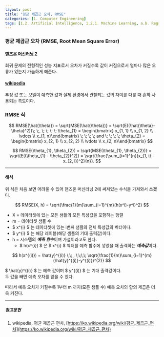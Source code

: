 ```yaml
---
layout: post
title: "평균 제곱근 오차, RMSE"
categories: [1. Computer Engineering]
tags: [1.2. Artificial Intelligence, 1.2.1. Machine Learning, a.b. Regression Problem]
---
```

### 평균 제곱근 오차 (RMSE, Root Mean Square Error)

#### [핸즈온 머신러닝 2](https://tensorflow.blog/핸즈온-머신러닝-1장-2장/2-2-큰-그림-보기/)

회귀 문제의 전형적인 성능 지표로서 오차가 커질수록 값이 커짐으로서 얼마나 많은 오류가 있는지 가늠하게 해준다.

#### [wikipedia](https://ko.wikipedia.org/wiki/평균_제곱근_편차)

추정 값 또는 모델이 예측한 값과 실제 환경에서 관찰되는 값의 차이를 다룰 때 흔히 사용되는 측도이다.


### RMSE 식

$$ RMSE(\hat{\theta}) = \sqrt{MSE(\hat{\theta})} = \sqrt{E((\hat{\theta}-\theta)^2)}\; \;, \; \; \; \; 
\theta_{1} = \begin{bmatrix} 
x_{1, 1} \\
x_{1, 2} \\
\vdots \\
x_{1, n}\end{bmatrix} \; \; \; \; and \; \; \; \; \theta_{2} = \begin{bmatrix} 
x_{2, 1} \\
x_{2, 2} \\
\vdots \\
x_{2, n}\end{bmatrix} $$

$$ RMSE(\theta_{1}, \theta_{2}) = \sqrt{MSE(\theta_{1}, \theta_{2})} = \sqrt{E((\theta_{1} - \theta_{2})^2)} = \sqrt{\frac{\sum_{i=1}^{n}(x_{1, i} - x_{2, i})^2}{n}}. $$

--- 

#### 해석

위 식은 처음 보면 어려울 수 있어 핸즈온 머신러닝 2에 써져있는 수식을 가져와서 쓰겠다.

$$ RMSE(X, h) = \sqrt{\frac{1}{m}\sum_{i=1}^{m}(h(x^i)-y^i)^2} $$

* X = 데이터셋에 있는 모든 샘플의 모든 특성값을 포함하는 행렬  
* m = 데이터셋 샘플 수
* $ x^{i} $ 는 데이터셋에 있는 i번째 샘플의 전체 특성값의 벡터이다.
* $ y^{i} $ 는 해당 레이블(해당 샘플의 기대 출력값)이다.
* h = 시스템의 ***예측 함수***이며 가설이라고도 한다. 
  * $ h(x^{i}) $ 은 $ x^{i} $ 벡터를 예측 함수에 넣었을 때 출력하는 ***예측값***이다.

$$ h(x^{(i)}) = \hat{y}^{(i)} \;\; , \;\;\;\; \sqrt{\frac{1}{m}\sum_{i=1}^{m}(\hat{y}^{(i)}-y^{(i)})^{2}} $$

$ \hat{y}^{(i)} $ 는 에측 값이며 $ y^{(i)} $ 는 기대 출력값이다.  
두 값을 빼면 예측 오차를 얻을 수 있다.

따라서 예측 오차가 커질수록 1부터 m 까지(모든 샘플 수) 예측 오차의 합의 제곱은 더욱 커진다.

---

##### 참고문헌

1) wikipedia, 평균 제곱근 편차, [https://ko.wikipedia.org/wiki/평균_제곱근_편차](https://ko.wikipedia.org/wiki/평균_제곱근_편차)
